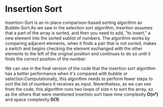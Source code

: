 # Insertion Sort

Insertion-Sort is an  in-place comparison-based sorting algorithm as Bubble-Sort.As we saw in the selection sort algorithm, insertion assumes that a part of the array is sorted, and then you need to add, "to insert," a new element into the sorted sublist of numbers. The algorithm works by comparing adjacent elements, when it finds a pair that is not sorted, makes a switch and begins checking the element exchanged with the other elements to the left of the original position and continues to do so until it finds the correct position of the number.

We can see in the final version of the code that the insertion sort algorithm has a better performance when it's compared with bubble or selection.Computationally, this algorithm needs to perform fewer steps to sort the list of numbers it receives as input. Nevertheless, as we can see from the code, this algorithm runs two loops of size n to sort the array, so as the others that were mentioned insertion sort have time complexity
**O(n²)** and space complexity **O(1)**.
